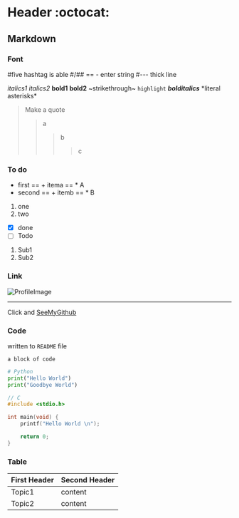 # Header :octocat:

## Markdown

### Font

#five hashtag is able
#/## == - enter string
#--- thick line

*italics1* _italics2_ **bold1** __bold2__
~strikethrough~ `highlight` ___bolditalics___
\*literal asterisks\*

> Make a quote
>> a
>>> b
>>>> c

### To do

- first == + itema == * A
- second == + itemb == * B
1. one
2. two
- [x] done
- [ ] Todo
 1. Sub1
 2. Sub2

### Link

![ProfileImage](https://avatars.githubusercontent.com/u/101023626?v=4)
* * * *
Click and [SeeMyGithub](https://github.com/udonuin)

### Code

written to `README` file

```
a block of code
```

```python
# Python
print("Hello World")
print("Goodbye World")
```

```c
// C
#include <stdio.h>

int main(void) {
	printf("Hello World \n");

	return 0;
}
```

### Table 

First Header | Second Header
------------ | -------------
Topic1 | content
Topic2 | content
